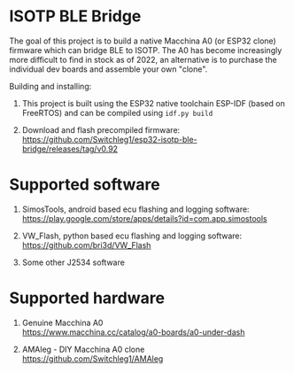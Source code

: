 # ISOTP BLE Bridge

The goal of this project is to build a native Macchina A0 (or ESP32 clone) firmware which can bridge BLE to ISOTP. The A0 has become increasingly more difficult to find in stock as of 2022, an alternative is to purchase the individual dev boards and assemble your own "clone".

Building and installing:
1) This project is built using the ESP32 native toolchain ESP-IDF (based on FreeRTOS) and can be compiled using `idf.py build`

2) Download and flash precompiled firmware: <br>
https://github.com/Switchleg1/esp32-isotp-ble-bridge/releases/tag/v0.92

# Supported software

1) SimosTools, android based ecu flashing and logging software: <br>
https://play.google.com/store/apps/details?id=com.app.simostools<br>

2) VW_Flash, python based ecu flashing and logging software: <br>
https://github.com/bri3d/VW_Flash<br>

3) Some other J2534 software

# Supported hardware

1) Genuine Macchina A0 <br>
https://www.macchina.cc/catalog/a0-boards/a0-under-dash <br>

2) AMAleg - DIY Macchina A0 clone <br>
https://github.com/Switchleg1/AMAleg
